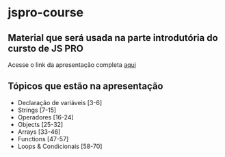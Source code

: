 # jspro-course

## Material que será usada na parte introdutória do cursto de JS PRO

Acesse o link da apresentação completa
[aqui](https://jspro-course.vercel.app/#0)

## Tópicos que estão na apresentação

- Declaração de variáveis [3-6]
- Strings [7-15]
- Operadores [16-24]
- Objects [25-32]
- Arrays [33-46]
- Functions [47-57]
- Loops & Condicionais [58-70]
